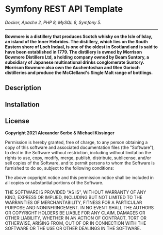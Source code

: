 # Symfony REST API Template

_Docker, Apache 2, PHP 8, MySQL 8, Symfony 5._

---

**Bowmore is a distillery that produces Scotch whisky on the Isle of Islay, an island of the Inner Hebrides. The 
distillery, which lies on the South Eastern shore of Loch Indaal, is one of the oldest in Scotland and is said to have 
been established in 1779. The distillery is owned by Morrison Bowmore Distillers Ltd, a holding company owned by Beam 
Suntory, a subsidiary of Japanese multinational drinks conglomerate Suntory. Morrison Bowmore also own the Auchentoshan 
and Glen Garioch distilleries and produce the McClelland's Single Malt range of bottlings.**

## Description

## Installation

## License

**Copyright 2021 Alexander Serbe & Michael Kissinger**

Permission is hereby granted, free of charge, to any person obtaining a copy of this software and associated
documentation files (the "Software"), to deal in the Software without restriction, including without limitation the
rights to use, copy, modify, merge, publish, distribute, sublicense, and/or sell copies of the Software, and to permit
persons to whom the Software is furnished to do so, subject to the following conditions:

The above copyright notice and this permission notice shall be included in all copies or substantial portions of the
Software.

THE SOFTWARE IS PROVIDED "AS IS", WITHOUT WARRANTY OF ANY KIND, EXPRESS OR IMPLIED, INCLUDING BUT NOT LIMITED TO THE
WARRANTIES OF MERCHANTABILITY, FITNESS FOR A PARTICULAR PURPOSE AND NONINFRINGEMENT. IN NO EVENT SHALL THE AUTHORS OR
COPYRIGHT HOLDERS BE LIABLE FOR ANY CLAIM, DAMAGES OR OTHER LIABILITY, WHETHER IN AN ACTION OF CONTRACT, TORT OR
OTHERWISE, ARISING FROM, OUT OF OR IN CONNECTION WITH THE SOFTWARE OR THE USE OR OTHER DEALINGS IN THE SOFTWARE.
